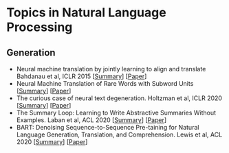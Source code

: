 # Topics in Natural Language Processing
## Generation
* Neural machine translation by jointly learning to align and translate Bahdanau et al, ICLR 2015 [[Summary](summaries/generation/mt_learn_align.md)] [[Paper](https://arxiv.org/abs/1409.0473)]
* Neural Machine Translation of Rare Words with Subword Units [[Summary](summaries/generation/rare_words.md)] [[Paper](https://arxiv.org/abs/1508.07909)]
* The curious case of neural text degeneration. Holtzman et al, ICLR 2020 [[Summary](summaries/generation/nucleus_sampling.md)] [[Paper](https://arxiv.org/pdf/1904.09751.pdf)]
* The Summary Loop: Learning to Write Abstractive Summaries Without Examples. Laban et al, ACL 2020 [[Summary](summaries/generation/summary_loop.md)] [[Paper](https://people.ischool.berkeley.edu/~hearst/papers/Laban_ACL2020_Abstractive_Summarization.pdf)]
* BART: Denoising Sequence-to-Sequence Pre-taining for Natural Language Generation, Translation, and Comprehension. Lewis et al, ACL 2020 [[Summary](summaries/generation/bart.md)] [[Paper](https://arxiv.org/abs/1910.13461)]